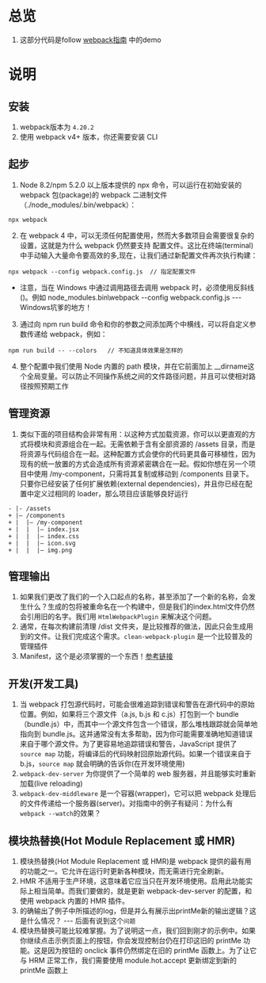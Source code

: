 # 总览
1. 这部分代码是follow [webpack指南](https://webpack.docschina.org/guides/) 中的demo

# 说明

## 安装
1. webpack版本为 `4.20.2`
2. 使用 webpack v4+ 版本，你还需要安装 CLI

## 起步
1. Node 8.2/npm 5.2.0 以上版本提供的 npx 命令，可以运行在初始安装的 webpack 包(package)的 webpack 二进制文件（./node_modules/.bin/webpack）：
```
npx webpack
```
2. 在 webpack 4 中，可以无须任何配置使用，然而大多数项目会需要很复杂的设置，这就是为什么 webpack 仍然要支持 配置文件。这比在终端(terminal)中手动输入大量命令要高效的多,现在，让我们通过新配置文件再次执行构建：
```
npx webpack --config webpack.config.js  // 指定配置文件
```
- 注意，当在 Windows 中通过调用路径去调用 webpack 时，必须使用反斜线()。例如 node_modules\.bin\webpack --config webpack.config.js --- Windows坑爹的地方！

3. 通过向 npm run build 命令和你的参数之间添加两个中横线，可以将自定义参数传递给 webpack，例如：
```
npm run build -- --colors   // 不知道具体效果是怎样的
```
4. 整个配置中我们使用 Node 内置的 path 模块，并在它前面加上 __dirname这个全局变量。可以防止不同操作系统之间的文件路径问题，并且可以使相对路径按照预期工作

## 管理资源
1. 类似下面的项目结构会非常有用：以这种方式加载资源，你可以以更直观的方式将模块和资源组合在一起。无需依赖于含有全部资源的 /assets 目录，而是将资源与代码组合在一起。这种配置方式会使你的代码更具备可移植性，因为现有的统一放置的方式会造成所有资源紧密耦合在一起。假如你想在另一个项目中使用 /my-component，只需将其复制或移动到 /components 目录下。只要你已经安装了任何扩展依赖(external dependencies)，并且你已经在配置中定义过相同的 loader，那么项目应该能够良好运行
```
- |- /assets
+ |– /components
+ |  |– /my-component
+ |  |  |– index.jsx
+ |  |  |– index.css
+ |  |  |– icon.svg
+ |  |  |– img.png
```

## 管理输出
1. 如果我们更改了我们的一个入口起点的名称，甚至添加了一个新的名称，会发生什么？生成的包将被重命名在一个构建中，但是我们的index.html文件仍然会引用旧的名字。我们用 `HtmlWebpackPlugin` 来解决这个问题。
2. 通常，在每次构建前清理 /dist 文件夹，是比较推荐的做法，因此只会生成用到的文件。让我们完成这个需求。`clean-webpack-plugin` 是一个比较普及的管理插件
3. Manifest，这个是必须掌握的一个东西！[参考链接](https://webpack.docschina.org/concepts/manifest)

## 开发(开发工具)
1. 当 webpack 打包源代码时，可能会很难追踪到错误和警告在源代码中的原始位置。例如，如果将三个源文件（a.js, b.js 和 c.js）打包到一个 bundle（bundle.js）中，而其中一个源文件包含一个错误，那么堆栈跟踪就会简单地指向到 bundle.js。这并通常没有太多帮助，因为你可能需要准确地知道错误来自于哪个源文件。为了更容易地追踪错误和警告，JavaScript 提供了 `source map` 功能，将编译后的代码映射回原始源代码。如果一个错误来自于 b.js，`source map` 就会明确的告诉你(在开发环境使用)
2. `webpack-dev-server` 为你提供了一个简单的 web 服务器，并且能够实时重新加载(live reloading)
3. `webpack-dev-middleware` 是一个容器(wrapper)，它可以把 webpack 处理后的文件传递给一个服务器(server)。对指南中的例子有疑问：为什么有`webpack --watch`的效果？

## 模块热替换(Hot Module Replacement 或 HMR)
1. 模块热替换(Hot Module Replacement 或 HMR)是 webpack 提供的最有用的功能之一。它允许在运行时更新各种模块，而无需进行完全刷新。
2. HMR 不适用于生产环境，这意味着它应当只在开发环境使用。启用此功能实际上相当简单。而我们要做的，就是更新 webpack-dev-server 的配置，和使用 webpack 内置的 HMR 插件。
3. 的确输出了例子中所描述的log，但是并么有展示出printMe新的输出逻辑？这是什么情况？ --- 后面有说到这个`问题`
4. 模块热替换可能比较难掌握。为了说明这一点，我们回到刚才的示例中。如果你继续点击示例页面上的按钮，你会发现控制台仍在打印这旧的 printMe 功能。这是因为按钮的 onclick 事件仍然绑定在旧的 printMe 函数上。为了让它与 HRM 正常工作，我们需要使用 module.hot.accept 更新绑定到新的 printMe 函数上